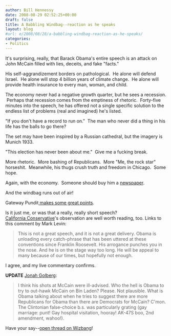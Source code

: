 ```yaml
---
author: Bill Hennessy
date: 2008-08-29 02:52:25+00:00
draft: false
title: A Babbling Windbag--reaction as he speaks
layout: blog
#url: e/2008/08/28/a-babbling-windbag-reaction-as-he-speaks/
categories:
- Politics
---
```


It's surprising, really, that Barack Obama's entire speech is an attack on John McCain filled with lies, deceits, and fake "facts."

His self-aggrandizement borders on pathological.  He alone will defend Israel.  He alone will stop 4 billion years of climate change.  He alone will provide health insurance to every man, woman, and child.  

The economy never had a negative growth quarter, but he sees a recession.  Perhaps that recession comes from the emptiness of rhetoric.  Forty-five minutes into the speech, he has offered not a single specific solution to the endless list of problems (real and imagined) he's listed.  

"If you don't have a record to run on."  The man who never did a thing in his life has the balls to go there?  

The set may have been inspired by a Russian cathedral, but the imagery is Munich 1933. 

"This election has never been about me."  Give me a fucking break.

More rhetoric.  More bashing of Republicans.  More "Me, the rock star" horseshit.  Meanwhile, his thugs crush truth and freedom in Chicago.  Some hope.

Again, with the economy.  Someone should buy him a [newspaper](https://biz.yahoo.com/ap/080828/economy.html).  

And the windbag runs out of air!

Gateway Pundit[ makes some great points](https://gatewaypundit.blogspot.com/2008/08/liveblogging-obama-invesco-field-speech.html).

Is it just me, or was that a really, really short speech?  
[
California Conservative](https://www.californiaconservative.org/2008/obamas-speech/)'s observation are well worth reading, too.  Links to this comment by Mark Levin:



> This is not a great speech, and it is not a great delivery. Obama is unloading every catch-phrase that has been uttered at these conventions since Franklin Roosevelt. His arrogance punches you in the nose. And he is on the stage way too long. He will be appeal to many because of our times, but hopefully not enough.



I agree, and my live commentary confirms.  

**UPDATE**
[Jonah Golberg](https://corner.nationalreview.com/post/?q=NjkyMmU2YzJkYzgwMjE1MTRjZDRiMTQwYTdhNjM2YWM=):



> I think his shots at McCain were ill-advised. Who the hell is Obama to try to out-hawk McCain on Bin Laden? Please. Not plausible. What is Obama talking about when he tries to suggest there are more Republicans for Obama than there are Democrats for McCain? C'mon. The Clintonian false-choice b.s. was particularly grating (gay marriage: punt! Gay hospital visitation, hooray! AK-47S boo, 2nd amendment, wahoo!).



Have your say--[open thread on Wizbang](https://wizbangblog.com/content/2008/08/28/obama-acceptance-speech-reaction-open-thread.php)!



